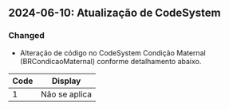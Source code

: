 ## 2024-06-10: Atualização de CodeSystem

### Changed

- Alteração de código no CodeSystem Condição Maternal (BRCondicaoMaternal) conforme detalhamento abaixo.

| Code | Display       |
| ---- | ------------- |
| 1    | Não se aplica |